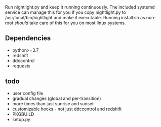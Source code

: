 Run nightlight.py and keep it running continuously. The included systemd service can manage this for you if you copy nightlight.py to /usr/local/bin/nightlight and make it executable. Running install.sh as non-root *should* take care of this for you on most linux systems.

## Dependencies
- python>=3.7
- redshift
- ddccontrol
- requests

## todo
- user config file
- gradual changes (global and per-transition)
- more times than just sunrise and sunset
- customizable hooks - not just ddccontrol and redshift
- PKGBUILD
- setup.py